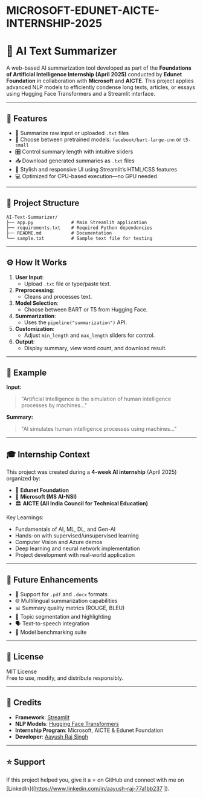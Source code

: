 # MICROSOFT-EDUNET-AICTE-INTERNSHIP-2025


# 🧠 AI Text Summarizer

A web-based AI summarization tool developed as part of the **Foundations of Artificial Intelligence Internship (April 2025)** conducted by **Edunet Foundation** in collaboration with **Microsoft** and **AICTE**. This project applies advanced NLP models to efficiently condense long texts, articles, or essays using Hugging Face Transformers and a Streamlit interface.

---

## 🚀 Features

- 📄 Summarize raw input or uploaded `.txt` files
- 🤖 Choose between pretrained models: `facebook/bart-large-cnn` or `t5-small`
- 🎛️ Control summary length with intuitive sliders
- 📥 Download generated summaries as `.txt` files
- 🎨 Stylish and responsive UI using Streamlit’s HTML/CSS features
- 💻 Optimized for CPU-based execution—no GPU needed

---

## 📁 Project Structure

```
AI-Text-Summarizer/
├── app.py              # Main Streamlit application
├── requirements.txt    # Required Python dependencies
├── README.md           # Documentation
└── sample.txt          # Sample text file for testing
```

---

## ⚙️ How It Works

1. **User Input**:
   - Upload `.txt` file or type/paste text.
2. **Preprocessing**:
   - Cleans and processes text.
3. **Model Selection**:
   - Choose between BART or T5 from Hugging Face.
4. **Summarization**:
   - Uses the `pipeline("summarization")` API.
5. **Customization**:
   - Adjust `min_length` and `max_length` sliders for control.
6. **Output**:
   - Display summary, view word count, and download result.

---

## 🧪 Example

**Input:**
> "Artificial Intelligence is the simulation of human intelligence processes by machines..."

**Summary:**
> "AI simulates human intelligence processes using machines..."

---

## 🎓 Internship Context

This project was created during a **4-week AI internship** (April 2025) organized by:

- 🏢 **Edunet Foundation**
- 🤝 **Microsoft (MS AI-NSI)**
- 🏛️ **AICTE (All India Council for Technical Education)**

Key Learnings:
- Fundamentals of AI, ML, DL, and Gen-AI
- Hands-on with supervised/unsupervised learning
- Computer Vision and Azure demos
- Deep learning and neural network implementation
- Project development with real-world application

---

## 🔮 Future Enhancements

- 📄 Support for `.pdf` and `.docx` formats
- 🌐 Multilingual summarization capabilities
- 📊 Summary quality metrics (ROUGE, BLEU)
- 🧵 Topic segmentation and highlighting
- 🗣️ Text-to-speech integration
- 🧪 Model benchmarking suite

---

## 📜 License

MIT License  
Free to use, modify, and distribute responsibly.

---

## 🙌 Credits

- **Framework**: [Streamlit](https://streamlit.io/)
- **NLP Models**: [Hugging Face Transformers](https://huggingface.co/)
- **Internship Program**: Microsoft, AICTE & Edunet Foundation
- **Developer**: [Aayush Raj Singh](https://github.com/Aayush-Raj-Singh)

---

## ⭐ Support

If this project helped you, give it a ⭐ on GitHub and connect with me on [LinkedIn]([https://www.linkedin.com/in/aayush-raj-77a1bb237 
]).
